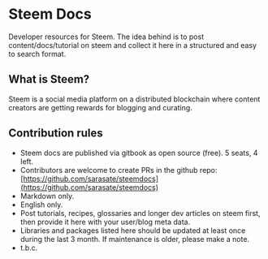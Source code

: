 # Steem Docs

Developer resources for Steem. The idea behind is to post content/docs/tutorial on steem and collect it here in a structured and easy to search format.

## What is Steem?

Steem is a social media platform on a distributed blockchain where content creators are getting rewards for blogging and curating.

## Contribution rules

* Steem docs are published via gitbook as open source \(free\). 5 seats, 4 left. 
* Contributors are welcome to create PRs in the github repo: [https://github.com/sarasate/steemdocs](https://github.com/sarasate/steemdocs)
* Markdown only.
* English only.
* Post tutorials, recipes, glossaries and longer dev articles on steem first, then provide it here with your user/blog meta data.
* Libraries and packages listed here should be updated at least once during the last 3 month. If maintenance is older, please make a note.
* t.b.c.



